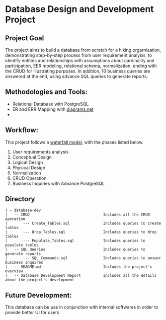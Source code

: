 # Database Design and Development Project

## Project Goal
The project aims to build a database from scratch for a hiking orgarnization, demonstrating step-by-step process from user requirement analysis, to identify entities and relationships with assumptions about cardinality and participation, EER modeling, relational schema, normalization, ending with the CRUD for illustrating purposes. 
In addition, 10 business queries are answered at the end, using advance SQL queries to generate reports.

## Methodologies and Tools:
- Relational Database with PostgreSQL
- ER and ERR Mapping with [diagrams.net](https://app.diagrams.net/?src=about)
- 

## Workflow:
This project follows a [waterfall model](https://en.wikipedia.org/wiki/Waterfall_model), with the phases listed below.
1. User requirements analysis
2. Conceptual Design
3. Logical Design
4. Physical Design 
5. Normalization
6. CRUD Operation
7. Business Inquiries with Advance PostgreSQL

## Directory
```
| - database-dev
|   -- CRUD                                 Includes all the CRUD operation
|       --- Create_Tables.sql               Includes queries to create tables
|       --- Drop_Tables.sql                 Includes queries to drop tables
|       --- Populate_Tables.sql             Includes queries to populate tables
|   -- SQL Queries                          Includes queries to generate reports
|       --- SQL_Commands.sql                Includes queries to answer business inquires
|   -- README.md                            Includes the project's overview
|   -- Database Development Report          Includes all the details about the project's development
```

## Future Development:
This database can be use in conjunction with internal softwares in order to provide better UI for users. 
